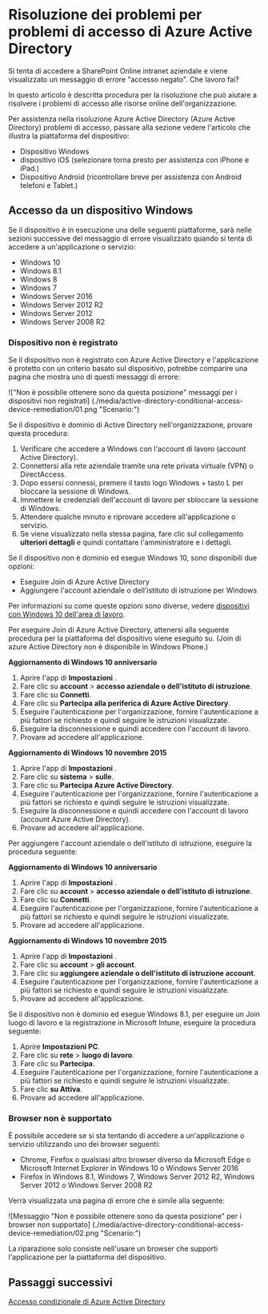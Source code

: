 <properties
    pageTitle="Risoluzione dei problemi per problemi di accesso di Azure Active Directory | Microsoft Azure"
    description="Informazioni su altre operazioni che è possibile eseguire per risolvere i problemi di accesso alle risorse online dell'organizzazione."
    services="active-directory"
    keywords="basate su dispositivo condizionale l'accesso, la registrazione di dispositivo, abilitare la registrazione di dispositivo, registrazione periferica e MDM"
    documentationCenter=""
    authors="markusvi"
    manager="femila"
    editor=""/>

<tags
    ms.service="active-directory"
    ms.workload="identity"
    ms.tgt_pltfrm="na"
    ms.devlang="na"
    ms.topic="get-started-article"
    ms.date="08/23/2016"
    ms.author="markvi"/>


# <a name="troubleshooting-for-azure-active-directory-access-issues"></a>Risoluzione dei problemi per problemi di accesso di Azure Active Directory

Si tenta di accedere a SharePoint Online intranet aziendale e viene visualizzato un messaggio di errore "accesso negato". Che lavoro fai?

In questo articolo è descritta procedura per la risoluzione che può aiutare a risolvere i problemi di accesso alle risorse online dell'organizzazione.

Per assistenza nella risoluzione Azure Active Directory (Azure Active Directory) problemi di accesso, passare alla sezione vedere l'articolo che illustra la piattaforma del dispositivo:

-   Dispositivo Windows
-   dispositivo iOS (selezionare torna presto per assistenza con iPhone e iPad.)
-   Dispositivo Android (ricontrollare breve per assistenza con Android telefoni e Tablet.)

## <a name="access-from-a-windows-device"></a>Accesso da un dispositivo Windows

Se il dispositivo è in esecuzione una delle seguenti piattaforme, sarà nelle sezioni successive del messaggio di errore visualizzato quando si tenta di accedere a un'applicazione o servizio:

- Windows 10
- Windows 8.1
- Windows 8
- Windows 7
- Windows Server 2016
- Windows Server 2012 R2
- Windows Server 2012
- Windows Server 2008 R2

### <a name="device-is-not-registered"></a>Dispositivo non è registrato

Se il dispositivo non è registrato con Azure Active Directory e l'applicazione è protetto con un criterio basato sul dispositivo, potrebbe comparire una pagina che mostra uno di questi messaggi di errore:

!["Non è possibile ottenere sono da questa posizione" messaggi per i dispositivi non registrati] (./media/active-directory-conditional-access-device-remediation/01.png "Scenario:")

Se il dispositivo è dominio di Active Directory nell'organizzazione, provare questa procedura:

1.  Verificare che accedere a Windows con l'account di lavoro (account Active Directory).
2.  Connettersi alla rete aziendale tramite una rete privata virtuale (VPN) o DirectAccess.
3.  Dopo essersi connessi, premere il tasto logo Windows + tasto L per bloccare la sessione di Windows.
4.  Immettere le credenziali dell'account di lavoro per sbloccare la sessione di Windows.
5.  Attendere qualche minuto e riprovare accedere all'applicazione o servizio.
6.  Se viene visualizzato nella stessa pagina, fare clic sul collegamento **ulteriori dettagli** e quindi contattare l'amministratore e i dettagli.

Se il dispositivo non è dominio ed esegue Windows 10, sono disponibili due opzioni:

- Eseguire Join di Azure Active Directory
- Aggiungere l'account aziendale o dell'istituto di istruzione per Windows

Per informazioni su come queste opzioni sono diverse, vedere [dispositivi con Windows 10 dell'area di lavoro](active-directory-azureadjoin-windows10-devices.md).

Per eseguire Join di Azure Active Directory, attenersi alla seguente procedura per la piattaforma del dispositivo viene eseguito su. (Join di azure Active Directory non è disponibile in Windows Phone.)

**Aggiornamento di Windows 10 anniversario**

1.  Aprire l'app di **Impostazioni** .
2.  Fare clic su **account** > **accesso aziendale o dell'istituto di istruzione**.
3.  Fare clic su **Connetti**.
4.  Fare clic su **Partecipa alla periferica di Azure Active Directory**.
5.  Eseguire l'autenticazione per l'organizzazione, fornire l'autenticazione a più fattori se richiesto e quindi seguire le istruzioni visualizzate.
6.  Eseguire la disconnessione e quindi accedere con l'account di lavoro.
7.  Provare ad accedere all'applicazione.


**Aggiornamento di Windows 10 novembre 2015**

1.  Aprire l'app di **Impostazioni** .
2.  Fare clic su **sistema** > **sulle**.
3.  Fare clic su **Partecipa Azure Active Directory**.
4.  Eseguire l'autenticazione per l'organizzazione, fornire l'autenticazione a più fattori se richiesto e quindi seguire le istruzioni visualizzate.
5.  Eseguire la disconnessione e quindi accedere con l'account di lavoro (account Azure Active Directory).
6.  Provare ad accedere all'applicazione.

Per aggiungere l'account aziendale o dell'istituto di istruzione, eseguire la procedura seguente:

**Aggiornamento di Windows 10 anniversario**

1.  Aprire l'app di **Impostazioni** .
2.  Fare clic su **account** > **accesso aziendale o dell'istituto di istruzione**.
3.  Fare clic su **Connetti**.
4.  Eseguire l'autenticazione per l'organizzazione, fornire l'autenticazione a più fattori se richiesto e quindi seguire le istruzioni visualizzate.
5.  Provare ad accedere all'applicazione.


**Aggiornamento di Windows 10 novembre 2015**

1.  Aprire l'app di **Impostazioni** .
2.  Fare clic su **account** > **gli account**.
3.  Fare clic su **aggiungere aziendale o dell'istituto di istruzione account**.
4.  Eseguire l'autenticazione per l'organizzazione, fornire l'autenticazione a più fattori se richiesto e quindi seguire le istruzioni visualizzate.
5.  Provare ad accedere all'applicazione.

Se il dispositivo non è dominio ed esegue Windows 8.1, per eseguire un Join luogo di lavoro e la registrazione in Microsoft Intune, eseguire la procedura seguente:

1.  Aprire **Impostazioni PC**.
2.  Fare clic su **rete** > **luogo di lavoro**.
3.  Fare clic su **Partecipa**.
4.  Eseguire l'autenticazione per l'organizzazione, fornire l'autenticazione a più fattori se richiesto e quindi seguire le istruzioni visualizzate.
5.  Fare clic **su Attiva**.
6.  Provare ad accedere all'applicazione.


### <a name="browser-is-not-supported"></a>Browser non è supportato

È possibile accedere se si sta tentando di accedere a un'applicazione o servizio utilizzando uno dei browser seguenti:

- Chrome, Firefox o qualsiasi altro browser diverso da Microsoft Edge o Microsoft Internet Explorer in Windows 10 o Windows Server 2016
- Firefox in Windows 8.1, Windows 7, Windows Server 2012 R2, Windows Server 2012 o Windows Server 2008 R2

Verrà visualizzata una pagina di errore che è simile alla seguente:

![Messaggio "Non è possibile ottenere sono da questa posizione" per i browser non supportato] (./media/active-directory-conditional-access-device-remediation/02.png "Scenario:")

La riparazione solo consiste nell'usare un browser che supporti l'applicazione per la piattaforma del dispositivo.

## <a name="next-steps"></a>Passaggi successivi

[Accesso condizionale di Azure Active Directory](active-directory-conditional-access.md)
